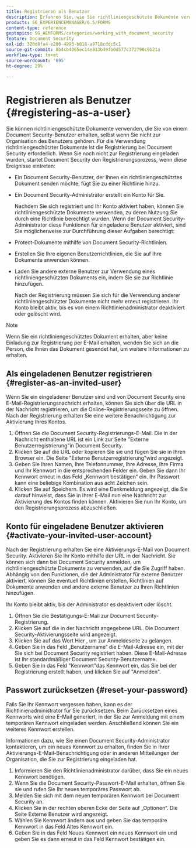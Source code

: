 ```yaml
---
title: Registrieren als Benutzer
description: Erfahren Sie, wie Sie richtliniengeschützte Dokumente verwenden können, die Sie von einem Document Security-Benutzer erhalten, auch wenn Sie nicht zur Organisation des Benutzers gehören.
products: SG_EXPERIENCEMANAGER/6.5/FORMS
content-type: reference
geptopics: SG_AEMFORMS/categories/working_with_document_security
feature: Document Security
exl-id: 320d8fa4-e200-4993-b018-a9718cddc5c1
source-git-commit: 8b4cb4065ec14e813b49fb0d577c372790c9b21a
workflow-type: tm+mt
source-wordcount: '695'
ht-degree: 29%

---
```


# Registrieren als Benutzer {#registering-as-a-user}

Sie können richtliniengeschützte Dokumente verwenden, die Sie von einem Document Security-Benutzer erhalten, selbst wenn Sie nicht zur Organisation des Benutzers gehören. Für die Verwendung richtliniengeschützter Dokumente ist die Registrierung bei Document Security erforderlich. Wenn Sie noch nicht zur Registrierung eingeladen wurden, startet Document Security den Registrierungsprozess, wenn diese Ereignisse eintreten:

* Ein Document Security-Benutzer, der Ihnen ein richtliniengeschütztes Dokument senden möchte, fügt Sie zu einer Richtlinie hinzu.
* Ein Document Security-Administrator erstellt ein Konto für Sie.

  Nachdem Sie sich registriert und Ihr Konto aktiviert haben, können Sie richtliniengeschützte Dokumente verwenden, zu deren Nutzung Sie durch eine Richtlinie berechtigt wurden. Wenn der Document Security-Administrator diese Funktionen für eingeladene Benutzer aktiviert, sind Sie möglicherweise zur Durchführung dieser Aufgaben berechtigt:

* Protect-Dokumente mithilfe von Document Security-Richtlinien.
* Erstellen Sie Ihre eigenen Benutzerrichtlinien, die Sie auf Ihre Dokumente anwenden können.
* Laden Sie andere externe Benutzer zur Verwendung eines richtliniengeschützten Dokuments ein, indem Sie sie zur Richtlinie hinzufügen.

  Nach der Registrierung müssen Sie sich für die Verwendung anderer richtliniengeschützter Dokumente nicht mehr erneut registrieren. Ihr Konto bleibt aktiv, bis es von einem Richtlinienadministrator deaktiviert oder gelöscht wird.

>[!NOTE]
>
>Wenn Sie ein richtliniengeschütztes Dokument erhalten, aber keine Einladung zur Registrierung per E-Mail erhalten, wenden Sie sich an die Person, die Ihnen das Dokument gesendet hat, um weitere Informationen zu erhalten.

## Als eingeladenen Benutzer registrieren {#register-as-an-invited-user}

Wenn Sie ein eingeladener Benutzer sind und von Document Security eine E-Mail-Registrierungsnachricht erhalten, können Sie sich über die URL in der Nachricht registrieren, um die Online-Registrierungsseite zu öffnen. Nach der Registrierung erhalten Sie eine weitere Benachrichtigung zur Aktivierung Ihres Kontos.

1. Öffnen Sie die Document Security-Registrierungs-E-Mail. Die in der Nachricht enthaltene URL ist ein Link zur Seite &quot;Externe Benutzerregistrierung&quot;in Document Security.
1. Klicken Sie auf die URL oder kopieren Sie sie und fügen Sie sie in Ihren Browser ein. Die Seite &quot;Externe Benutzerregistrierung&quot;wird angezeigt.
1. Geben Sie Ihren Namen, Ihre Telefonnummer, Ihre Adresse, Ihre Firma und Ihr Kennwort in die entsprechenden Felder ein. Geben Sie dann Ihr Kennwort erneut in das Feld „Kennwort bestätigen“ ein. Ihr Passwort kann eine beliebige Kombination aus acht Zeichen sein.
1. Klicken Sie auf Speichern. Es wird eine Dankmeldung angezeigt, die Sie darauf hinweist, dass Sie in Ihrer E-Mail nun eine Nachricht zur Aktivierung des Kontos finden können. Aktivieren Sie nun Ihr Konto, um den Registrierungsprozess abzuschließen.

## Konto für eingeladene Benutzer aktivieren {#activate-your-invited-user-account}

Nach der Registrierung erhalten Sie eine Aktivierungs-E-Mail von Document Security. Aktivieren Sie Ihr Konto mithilfe der URL in der Nachricht. Sie können sich dann bei Document Security anmelden, um richtliniengeschützte Dokumente zu verwenden, auf die Sie Zugriff haben. Abhängig von den Funktionen, die der Administrator für externe Benutzer aktiviert, können Sie eventuell Richtlinien erstellen, Richtlinien auf Dokumente anwenden und andere externe Benutzer zu Ihren Richtlinien hinzufügen.

Ihr Konto bleibt aktiv, bis der Administrator es deaktiviert oder löscht.

1. Öffnen Sie die Bestätigungs-E-Mail zur Document Security-Registrierung.
1. Klicken Sie auf die in der Nachricht angegebene URL. Die Document Security-Aktivierungsseite wird angezeigt.
1. Klicken Sie auf das Wort Hier , um zur Anmeldeseite zu gelangen.
1. Geben Sie in das Feld „Benutzername“ die E-Mail-Adresse ein, mit der Sie sich bei Document Security registriert haben. Diese E-Mail-Adresse ist Ihr standardmäßiger Document Security-Benutzername.
1. Geben Sie in das Feld &quot;Kennwort&quot;das Kennwort ein, das Sie bei der Registrierung erstellt haben, und klicken Sie auf &quot;Anmelden&quot;.

## Passwort zurücksetzen {#reset-your-password}

Falls Sie Ihr Kennwort vergessen haben, kann es der Richtlinienadministrator für Sie zurücksetzen. Beim Zurücksetzen eines Kennworts wird eine E-Mail generiert, in der Sie zur Anmeldung mit einem temporären Kennwort eingeladen werden. Anschließend können Sie ein weiteres Kennwort erstellen.

Informationen dazu, wie Sie einen Document Security-Administrator kontaktieren, um ein neues Kennwort zu erhalten, finden Sie in Ihrer Aktivierungs-E-Mail-Benachrichtigung oder in anderen Mitteilungen der Organisation, die Sie zur Registrierung eingeladen hat.

1. Informieren Sie den Richtlinienadministrator darüber, dass Sie ein neues Kennwort benötigen.
1. Wenn Sie die Document Security-Passwort-E-Mail erhalten, öffnen Sie sie und rufen Sie Ihr neues temporäres Passwort ab.
1. Melden Sie sich mit dem neuen temporären Kennwort bei Document Security an.
1. Klicken Sie in der rechten oberen Ecke der Seite auf „Optionen“. Die Seite Externe Benutzer wird angezeigt.
1. Wählen Sie Kennwort ändern aus und geben Sie das temporäre Kennwort in das Feld Altes Kennwort ein.
1. Geben Sie in das Feld Neues Kennwort ein neues Kennwort ein und geben Sie es dann erneut in das Feld Kennwort bestätigen ein.
